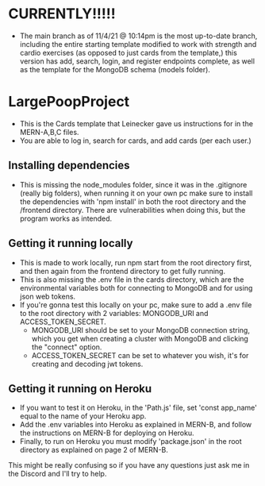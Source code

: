 # CURRENTLY!!!!!
 - The main branch as of 11/4/21 @ 10:14pm is the most up-to-date branch, including the entire starting template modified to work with
   strength and cardio exercises (as opposed to just cards from the template,) this version has add, search, login, and register endpoints
   complete, as well as the template for the MongoDB schema (models folder).

# LargePoopProject

 - This is the Cards template that Leinecker gave us instructions for in the MERN-A,B,C files.
 - You are able to log in, search for cards, and add cards (per each user.)

## Installing dependencies

 - This is missing the node_modules folder, since it was in the .gitignore (really big folders), when running it on your own pc
   make sure to install the dependencies with 'npm install' in both the root directory and the /frontend directory. There are 
   vulnerabilities when doing this, but the program works as intended.

## Getting it running locally

 - This is made to work locally, run npm start from the root directory first, and then again from the frontend directory to get 
   fully running.
 - This is also missing the .env file in the cards directory, which are the environmental variables both for connecting to MongoDB
   and for using json web tokens.
 - If you're gonna test this locally on your pc, make sure to add a .env file to the root directory with 2 variables: MONGODB_URI and 
   ACCESS_TOKEN_SECRET. 
    - MONGODB_URI should be set to your MongoDB connection string, which you 
      get when creating a cluster with MongoDB and clicking the "connect" option. 
    - ACCESS_TOKEN_SECRET can be set to whatever you wish, it's for creating 
      and decoding jwt tokens.

## Getting it running on Heroku

 - If you want to test it on Heroku, in the 'Path.js' file, set 'const app_name' equal to the name of your Heroku app. 
 - Add the .env variables into Heroku as explained in MERN-B, and follow the instructions on MERN-B for deploying on Heroku.
 - Finally, to run on Heroku you must modify 'package.json' in the root directory as explained on page 2 of MERN-B.


This might be really confusing so if you have any questions just ask me in the Discord and I'll try to help.
